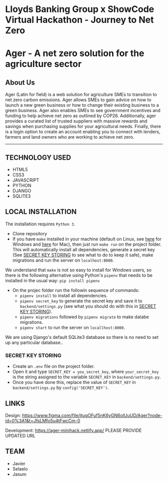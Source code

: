 # Lloyds Banking Group x ShowCode Virtual Hackathon - Journey to Net Zero

# Ager - A net zero solution for the agriculture sector

## About Us

Ager (Latin for field) is a web solution for agriculture SMEs to transition to net zero carbon emissions.
Ager allows SMEs to gain advice on how to launch a new green business or how to change their existing business to a green business.
Ager also enables SMEs to see government incentives and funding to help achieve net zero as outlined by COP26. Additionally, ager provides a curated list of trusted
suppliers with massive rewards and savings when purchasing supplies for your agricultural needs.
Finally, there is a login option to create an account enabling you to connect with lenders, farmers and land owners who are working to achieve net zero.

---

## TECHNOLOGY USED

- HTML5
- CSS3
- JAVASCRIPT
- PYTHON
- DJANGO
- SQLITE3

## LOCAL INSTALLATION
The installation requires `Python 3`. 

- Clone repository
- If you have `make` installed in your machine (default on Linux, see [here](https://stackoverflow.com/questions/2532234/how-to-run-a-makefile-in-windows) for Windows  and [here](https://stackoverflow.com/questions/10265742/how-to-install-make-and-gcc-on-a-mac) for Mac), then just run `make run` on the project folder. This will automatically install all dependencies, generate a secret key (See [SECRET KEY STORING](#secret-key-storing) to see what to do to keep it safe), make migrations and run the server on `localhost:8000`. 

We understand that `make` is not so easy to install for Windows users, so there is the following alternative using Python's `pipenv` that needs to be installed in the usual way: 
`pip install pipenv`
- On the projec folder run the followin sequence of commands:
  - `pipenv install` to install all dependencies.
  - `pipenv secret_key` to generate the secret key and save it to `backend/settings.py` (see what you should do with this in [SECRET KEY STORING](#secret-key-storing)).
  - `pipenv migrations` followed by `pipenv migrate` to make databe migrations.
  - `pipenv start` to run the server on `locallhost:8000`.

We are using Django's default SQLite3 database so there is no need to set up any particular database..


### SECRET KEY STORING
- Create an `.env` file on the project folder. 
- Open it and type `SECRET_KEY = you_secret_key`, where `your_secret_key` is the string assigned to the variable `SECRET_KEY` in `backend/settings.py`. 
- Once you have done this, replace the value of `SECRET_KEY` in `backend/settings.py` by `config('SECRET_KEY')`. 

## LINKS

Design: https://www.figma.com/file/jtugOFuf5nK6yGN6oIUuUD/Ager?node-id=0%3A1&t=JfsLMfo5u4tFwcCm-0

Development: https://ager-minihack.netlify.app/ PLEASE PROVIDE UPDATED URL

## TEAM

- Javier
- Selaelo
- Jasum
